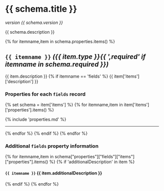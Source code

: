 # {{ schema.title }} 

_version {{ schema.version }}_

{{ schema.description }}

{% for itemname,item in schema.properties.items() %}
## `{{ itemname }}` _({{ item.type }}{{ ',required' if itemname in schema.required }})_
{{ item.description }}
{% if itemname == 'fields' %}
{{ item['items']['description'] }}
### Properties for each `fields` record
{% set schema = item['items'] %}
{% for itemname,item in item['items']['properties'].items() %}

{% include 'properties.md' %}

------

{% endfor %}
{% endif %}
{% endfor %}

### Additional `fields` property information

{% for itemname,item in schema["properties"]["fields"]["items"]["properties"].items() %}
{% if 'additionalDescription' in item %}
#### `{{ itemname }}` {{ item.additionalDescription }}
{% endif %}
{% endfor %}
